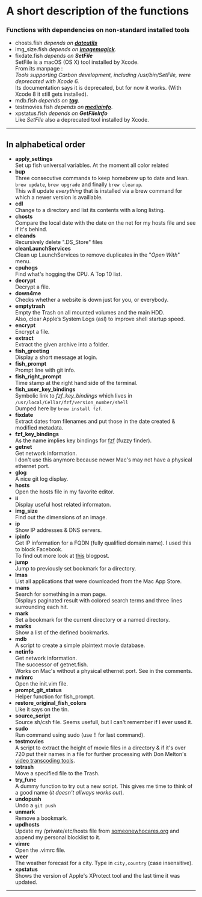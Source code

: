 # A short description of the functions

### Functions with dependencies on non-standard installed tools

* chosts.fish _depends on [**dateutils**][fresse]_
* img_size.fish _depends on [**imagemagick**][imagemagick]_.
* fixdate.fish _depends on **SetFile**_  
    SetFile is a macOS (OS X) tool installed by Xcode.  
    From its manpage :  
    _Tools supporting Carbon development, including /usr/bin/SetFile, were deprecated with Xcode 6._  
    Its documentation says it is deprecated, but for now it works. (With Xcode 8 it still gets installed).  
* mdb.fish _depends on [**tag**][github]_.
* testmovies.fish _depends on [**mediainfo**][mediaarea]_.
* xpstatus.fish _depends on **GetFileInfo**_  
Like _SetFile_ also a deprecated tool installed by Xcode.

---

## In alphabetical order

* **apply_settings**  
Set up fish universal variables. At the moment all color related
* **bup**  
Three consecutive commands to keep homebrew up to date and lean.  
`brew update`, `brew upgrade` and finally `brew cleanup`.  
This will update *everything* that is installed via a brew command for which a newer version is availlable.
* **cdl**  
Change to a directory and list its contents with a long listing.
* **chosts**  
Compare the local date with the date on the net for my hosts file and see if it's behind.
* **cleands**  
Recursively delete ".DS_Store" files
* **cleanLaunchServices**  
Clean up LaunchServices to remove duplicates in the "*Open With*" menu.
* **cpuhogs**  
Find what's hogging the CPU. A Top 10 list.
* **decrypt**  
Decrypt a file.
* **down4me**  
Checks whether a website is down just for you, or everybody.
* **emptytrash**  
Empty the Trash on all mounted volumes and the main HDD.  
Also, clear Apple’s System Logs (asl) to improve shell startup speed.
* **encrypt**  
Encrypt a file.
* **extract**  
Extract the given archive into a folder.
* **fish_greeting**  
Display a short message at login.
* **fish_prompt**  
Prompt line with git info.
* **fish_right_prompt**  
Time stamp at the right hand side of the terminal.
* **fish_user_key_bindings**  
Symbolic link to *fzf_key_bindings* which lives in `/usr/local/Cellar/fzf/version_number/shell`  
Dumped here by `brew install fzf`.
* **fixdate**  
Extract dates from filenames and put those in the date created & modified metadata.
* **fzf_key_bindings**  
As the name implies key bindings for [fzf][github 2] (fuzzy finder).
* **getnet**  
Get network information.  
I don't use this anymore because newer Mac's may not have a physical ethernet port.
* **glog**  
A nice git log display.
* **hosts**  
Open the hosts file in my favorite editor.
* **ii**  
Display useful host related informaton.
* **img_size**  
Find out the dimensions of an image.
* **ip**  
Show IP addresses & DNS servers. 
* **ipinfo**  
Get IP information for a FQDN (fully qualified domain name). I used this to block Facebook.  
To find out more  look at [this][perpetual-beta] blogpost.
* **jump**  
Jump to previously set bookmark for a directory.
* **lmas**  
List all applications that were downloaded from the Mac App Store.
* **mans**  
Search for something in a man page.  
Displays paginated result with colored search terms and three lines surrounding each hit.
* **mark**  
Set a bookmark for the current directory or a named directory.
* **marks**  
Show a list of the defined bookmarks.
* **mdb**  
A script to create a simple plaintext movie database.
* **netinfo**  
Get network information.  
The  successor of getnet.fish.  
Works on Mac's without a physical ethernet port. See in the comments.
* **nvimrc**  
Open the init.vim file.
* **prompt_git_status**  
Helper function for fish_prompt.
* **restore_original_fish_colors**  
Like it says on the tin.
* **source_script**  
Source sh/csh file. Seems usefull, but I can't remember if I ever used it.
* **sudo**  
Run command using sudo (use !! for last command).
* **testmovies**  
A script to extract the height of movie files in a directory & if it's over 720 put their names in a file for further processing with Don Melton's [video transcoding tools][github 3].
* **totrash**  
Move a specified file to the Trash.
* **try_func**  
A dummy function to try out a new script. This gives me time to think of a good name (_it doesn't allways works out_).
* **undopush**  
Undo a `git push`
* **unmark**  
Remove a bookmark.
* **updhosts**  
Update my /private/etc/hosts file from [someonewhocares.org][someonewhocares] and append my personal blocklist to it.
* **vimrc**  
Open the .vimrc file.
* **weer**  
The weather forecast for a city. Type in `city,country` (case insensitive).
* **xpstatus**  
Shows the version of Apple's XProtect tool and the last time it was updated.

---

[fresse]: http://www.fresse.org/dateutils
[github]: https://github.com/jdberry/tag
[github 2]: https://github.com/junegunn/fzf
[github 3]: https://github.com/donmelton/video_transcoding
[imagemagick]: https://imagemagick.org
[mediaarea]: http://mediaarea.net
[perpetual-beta]: https://www.perpetual-beta.org/weblog/blocking-facebook-on-os-x.html
[someonewhocares]: http://someonewhocares.org/hosts/zero/hosts